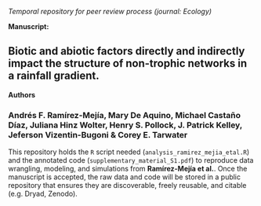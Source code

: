 _Temporal repository for peer review process (journal: Ecology)_

__Manuscript:__ 

## Biotic and abiotic factors directly and indirectly impact the structure of non-trophic networks in a rainfall gradient.

__Authors__ 

### Andrés F. Ramírez-Mejía, Mary De Aquino, Michael Castaño Díaz, Juliana Hinz Wolter, Henry S. Pollock, J. Patrick Kelley, Jeferson Vizentin-Bugoni & Corey E. Tarwater

This repository holds the `R` script needed (`analysis_ramirez_mejia_etal.R`) and the annotated code (`supplementary_material_S1.pdf`) to reproduce data wrangling, modeling, and simulations from __Ramírez-Mejía et al.__. Once the manuscript is accepted, the raw data and code will be stored in a public repository that ensures they are discoverable, freely reusable, and citable (e.g. Dryad, Zenodo).
